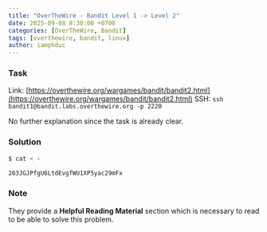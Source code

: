 ```yaml
---
title: "OverTheWire - Bandit Level 1 -> Level 2"
date: 2025-09-08 8:30:00 +0700
categories: [OverTheWire, Bandit]
tags: [overthewire, bandit, linux]
author: iamphduc
---
```


### Task
Link: [https://overthewire.org/wargames/bandit/bandit2.html](https://overthewire.org/wargames/bandit/bandit2.html)
SSH: `ssh bandit1@bandit.labs.overthewire.org -p 2220` 

No further explanation since the task is already clear.

### Solution
```bash
$ cat < -

263JGJPfgU6LtdEvgfWU1XP5yac29mFx
```

### Note
They provide a **Helpful Reading Material** section which is necessary to read to be able to solve this problem.
